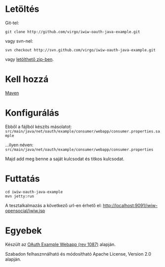 # Letöltés
Git-tel:

	git clone http://github.com/virgo/iwiw-oauth-java-example.git

vagy svn-nel:

	svn checkout http://svn.github.com/virgo/iwiw-oauth-java-example.git

vagy [letölthető zip-ben](http://github.com/virgo/iwiw-oauth-java-example/archives/master).

# Kell hozzá
[Maven](http://maven.apache.org/download.html#Installation)

# Konfigurálás
Ebből a fájlból készíts másolatot: 
`src/main/java/net/oauth/example/consumer/webapp/consumer.properties.sample`

...ilyen néven: 
`src/main/java/net/oauth/example/consumer/webapp/consumer.properties`

Majd add meg benne a saját kulcsodat és titkos kulcsodat.

# Futtatás
	cd iwiw-oauth-java-example
	mvn jetty:run

A tesztalkalmazás a következő url-en érhető el:
[http://localhost:9091/iwiw-opensocial/iwiw.jsp](http://localhost:9091/iwiw-opensocial/iwiw.jsp)

# Egyebek
Készült az [OAuth Example Webapp (rev 1087)](http://oauth.googlecode.com/svn/code/java/example/webapp) alapján.

Szabadon felhasznnálható és módosítható Apache License, Version 2.0 alapján.
